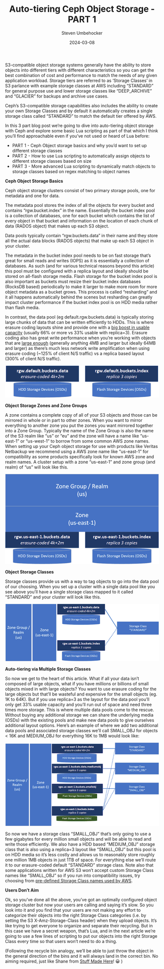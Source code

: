 ﻿---
title: "Auto-tiering Ceph Object Storage - PART 1"
date: 2024-03-08
author: Steven Umbehocker
---

S3-compatible object storage systems generally have the ability to store
objects into different tiers with different characteristics so you can get the
best combination of cost and performance to match the needs of any given
application workload.  Storage tiers are referred to as ‘Storage Classes’ in S3
parlance with example storage classes at AWS including “STANDARD” for general
purpose use and lower storage classes like “DEEP_ARCHIVE” and “GLACIER” for
backups and archive use cases.

Ceph’s S3-compatible storage capabilities also includes the ability to create
your own Storage Classes and by default it automatically creates a single
storage class called “STANDARD” to match the default tier offered by AWS.

In this 3 part blog post we’re going to dive into auto-tiering object storage
with Ceph and explore some basic Lua scripting as part of that which I think
you’ll find approachable even if you’ve not used or heard of Lua before:



* PART 1 - Ceph Object storage basics and why you’d want to set up different
  storage classes
* PART 2 - How to use Lua scripting to automatically assign objects to
  different storage classes based on size
* PART 3 - More advanced Lua scripting to dynamically match objects to storage
  classes based on regex matching to object names

**Ceph Object Storage Basics**

Ceph object storage clusters consist of two primary storage pools, one for
metadata and one for data.

The metadata pool stores the index of all the objects for every bucket and
contains “rgw.bucket.index” in the name. Essentially the bucket index pool is
a collection of databases, one for each bucket which contains the list of every
object in that bucket and information on the location of each chunk of data
(RADOS object) that makes up each S3 object.

Data pools typically contain “rgw.buckets.data” in their name and they store
all the actual data blocks (RADOS objects) that make up each S3 object in your
cluster.

The metadata in the bucket index pool needs to be on fast storage that’s great
for small reads and writes (IOPS) as it is essentially a collection of
databases.  As such (and for various technical reasons beyond this article)
this pool must be configured with a replica layout and ideally should be
stored on all-flash storage media.  Flash storage for the bucket index pool
is also important as buckets must resize their bucket index databases
(RocksDB based) periodically to make it larger to make more room for more
object metadata as a bucket grows.   This process is called “resharding”
and it all happens automatically behind the scenes but resharding can
greatly impact cluster performance if the bucket index pool is on HDD media
rather than flash media.

In contrast, the data pool (eg default.rgw.buckets.data) is typically storing
large chunks of data that can be written efficiently to HDDs.  This is where
erasure coding layouts shine and provide one with a [big boost in usable
capacity](https://docs.ceph.com/en/latest/rados/operations/erasure-code/#erasure-coded-pool-overhead)
(usually 66% or more vs 33% usable with replica=3).   Erasure coding also has
great write performance when you’re working with objects that are [large
enough](https://docs.google.com/spreadsheets/d/1rpGfScgG-GLoIGMJWDixEkqs-On9w8nAUToPQjN8bDI/edit#gid=358760253)
(generally anything 4MB and larger but ideally 64MB and larger) as there’s much
less network write amplification when using erasure coding (~125% of client N/S
traffic) vs a replica based layout (300% of client N/S traffic).


![alt_text](images/image1.png "image_tooltip")


**Object Storage Zones and Zone Groups**

A zone contains a complete copy of all of your S3 objects and those can be
mirrored in whole or in part to other zones.  When you want to mirror
everything to another zone you put the zones you want mirrored together into
a Zone Group.  Typically the name of the Zone Group is also the name of the S3
realm like “us” or “eu” and the zone will have a name like “us-east-1” or
“us-west-1” to borrow from some common AWS zone names.   When setting up your
Ceph object storage for use with products like Veritas Netbackup we recommend
using a AWS zone name like “us-east-1” for compatibility as some products
specifically look for known AWS zone and realm names.  A cluster setup with
a zone “us-east-1” and zone group (and realm) of “us” will look like this.


![alt_text](images/image2.png "image_tooltip")


**Object Storage Classes**

Storage classes provide us with a way to tag objects to go into the data pool
of our choosing.  When you set up a cluster with a single data pool like you
see above you’ll have a single storage class mapped to it called “STANDARD” and
your cluster will look like this.

![alt_text](images/image3.png "image_tooltip")


**Auto-tiering via Multiple Storage Classes**

So now we get to the heart of this article.  What if all your data isn’t
composed of large objects, what if you have millions or billions of small
objects mixed in with large objects?  You want to use erasure coding for the
large objects but that’ll be wasteful and expensive for the small objects (eg.
1K to 64K).   But if you use replica=3 as the layout for the data pool you’ll
only get 33% usable capacity and you’ll run out of space and need three times
more storage.  This is where multiple data pools come to the rescue.  Without
buying any additional storage we can share the underlying media (OSDs) with the
existing pools and make new data pools to give ourselves additional layout
options.  Here’s an example of where we add two additional data pools and
associated storage classes we’ll call SMALL_OBJ for objects &lt; 16K and
MEDIUM_OBJ for everything 16K to 1MB would look like:


![alt_text](images/image4.png "image_tooltip")


So now we have a storage class “SMALL_OBJ” that’s only going to use a few
gigabytes for every million small objects and will be able to read and write
those efficiently.  We also have a HDD based “MEDIUM_OBJ” storage class that is
also using a replica=3 layout like “SMALL_OBJ” but this pool is on HDD media so
it’s less costly and allows us to reasonably store roughly one million 1MB
objects in just 1TB of space.  For everything else we’ll route it to our
erasure-coded default “STANDARD” storage class.  Note also that some
applications written for AWS S3 won’t accept custom Storage Class names like
“SMALL_OBJ” so if you run into compatibility issues, try choosing from
[pre-defined Storage Class names used by
AWS](https://docs.aws.amazon.com/AmazonS3/latest/API/API_PutObject.html).

**Users Don’t Aim**

Ok, so you’ve done all the above, you’ve got an optimally configured object
storage cluster but now your users are calling and saying it’s slow.  So you
look into it and you find that your users are not making any effort to
categorize their objects into the right Storage Class categories (i.e. by
setting the S3 X-Amz-Storage-Class header) when they upload objects.  It’s like
trying to get everyone to organize and separate their recycling.  But in this
case we have a secret weapon, that’s Lua, and in the next article we’re going
to use a few lines of scripting to put our objects into the right Storage Class
every time so that users won’t need to do a thing.

(Following the recycle bin analogy, we’ll be able to just throw the object in
the general direction of the bins and it will always land in the correct bin.
No aiming required, just like Shane from [Stuff Made
Here](https://en.wikipedia.org/wiki/Shane_Wighton)! 😀 )

